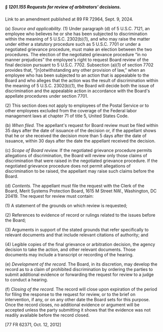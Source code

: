 ##### § 1201.155 Requests for review of arbitrators' decisions. #####

Link to an amendment published at 89 FR 72964, Sept. 9, 2024.

(a) *Source and applicability.* (1) Under paragraph (d) of 5 U.S.C. 7121, an employee who believes he or she has been subjected to discrimination within the meaning of 5 U.S.C. 2302(b)(1), and who may raise the matter under either a statutory procedure such as 5 U.S.C. 7701 or under a negotiated grievance procedure, must make an election between the two procedures. The election of the negotiated grievance procedure “in no manner prejudices” the employee's right to request Board review of the final decision pursuant to 5 U.S.C. 7702. Subsection (a)(1) of section 7702 provides that, “[n]otwithstanding any other provision of law,” when an employee who has been subjected to an action that is appealable to the Board and who alleges that the action was the result of discrimination within the meaning of 5 U.S.C. 2302(b)(1), the Board will decide both the issue of discrimination and the appealable action in accordance with the Board's appellate procedures under section 7701.

(2) This section does not apply to employees of the Postal Service or to other employees excluded from the coverage of the Federal labor management laws at chapter 71 of title 5, United States Code.

(b) *When filed.* The appellant's request for Board review must be filed within 35 days after the date of issuance of the decision or, if the appellant shows that he or she received the decision more than 5 days after the date of issuance, within 30 days after the date the appellant received the decision.

(c) *Scope of Board review.* If the negotiated grievance procedure permits allegations of discrimination, the Board will review only those claims of discrimination that were raised in the negotiated grievance procedure. If the negotiated grievance procedure does not permit allegations of discrimination to be raised, the appellant may raise such claims before the Board.

(d) *Contents.* The appellant must file the request with the Clerk of the Board, Merit Systems Protection Board, 1615 M Street NW., Washington, DC 20419. The request for review must contain:

(1) A statement of the grounds on which review is requested;

(2) References to evidence of record or rulings related to the issues before the Board;

(3) Arguments in support of the stated grounds that refer specifically to relevant documents and that include relevant citations of authority; and

(4) Legible copies of the final grievance or arbitration decision, the agency decision to take the action, and other relevant documents. Those documents may include a transcript or recording of the hearing.

(e) *Development of the record.* The Board, in its discretion, may develop the record as to a claim of prohibited discrimination by ordering the parties to submit additional evidence or forwarding the request for review to a judge to conduct a hearing.

(f) *Closing of the record.* The record will close upon expiration of the period for filing the response to the request for review, or to the brief on intervention, if any, or on any other date the Board sets for this purpose. Once the record closes, no additional evidence or argument will be accepted unless the party submitting it shows that the evidence was not readily available before the record closed.

[77 FR 62371, Oct. 12, 2012]